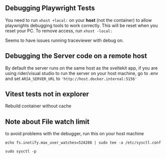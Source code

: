 ## Debugging Playwright Tests

You need to run `xhost +local:` on your **host** (not the container) to allow playwrights debugging tools to work correctly. This will be reset when you reset your PC. To remove access, run `xhost -local:`

Seems to have issues running traceviewer with debug on.

## Debugging the Server code on a remote host

By default the server runs on the same host as the sveltekit app, if you are using rider/visual studio to run the server on your host machine, go to .env and set `ARIA_SERVER_URL` to `'http://host.docker.internal:5156'`

## Vitest tests not in explorer

Rebuild container without cache

## Note about File watch limit

to avoid problems with the debugger, run this on your host machine

```
echo fs.inotify.max_user_watches=524288 | sudo tee -a /etc/sysctl.conf

sudo sysctl -p

```
